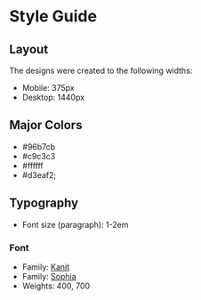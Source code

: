 # Style Guide

## Layout

The designs were created to the following widths:

- Mobile: 375px
- Desktop: 1440px

## Major  Colors

- #96b7cb
- #c9c3c3
- #ffffff
- #d3eaf2;

## Typography

- Font size (paragraph): 1-2em

### Font

- Family: [Kanit](https://fonts.google.com/specimen/Kanit)
- Family: [Sophia](https://fonts.google.com/specimen/Sophia)
- Weights: 400, 700
